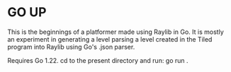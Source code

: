 # GO UP

This is the beginnings of a platformer made using Raylib in Go. It is mostly an experiment in generating a level parsing a level created in the Tiled program into Raylib using Go's .json parser. 

Requires Go 1.22.
cd to the present directory and run: 
go run .
